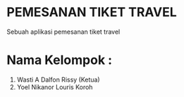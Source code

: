 PEMESANAN TIKET TRAVEL
================================================================================
Sebuah aplikasi pemesanan tiket travel

Nama Kelompok :
=================================

1. Wasti A Dalfon Rissy (Ketua)
2. Yoel Nikanor Louris Koroh
